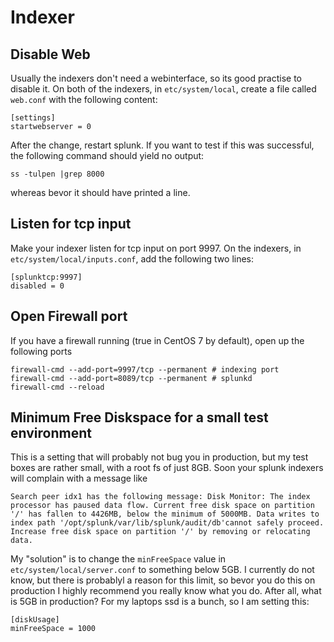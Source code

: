 # Indexer

## Disable Web
Usually the indexers don't need a webinterface, so its good practise to disable it. On both of the indexers, in `etc/system/local`, create a file called `web.conf` with the following content:
```
[settings]
startwebserver = 0
```

After the change, restart splunk. If you want to test if this was successful, the following command should yield no output:
```
ss -tulpen |grep 8000
```
whereas bevor it should have printed a line.

## Listen for tcp input
Make your indexer listen for tcp input on port 9997. On the indexers, in `etc/system/local/inputs.conf`, add the following two lines:

```
[splunktcp:9997]
disabled = 0 
```

## Open Firewall port
If you have a firewall running (true in CentOS 7 by default), open up the following ports
```
firewall-cmd --add-port=9997/tcp --permanent # indexing port
firewall-cmd --add-port=8089/tcp --permanent # splunkd
firewall-cmd --reload
```

## Minimum Free Diskspace for a small test environment
This is a setting that will probably not bug you in production, but my test boxes are rather small, with a root fs of just 8GB. Soon your splunk indexers will complain with a message like

```
Search peer idx1 has the following message: Disk Monitor: The index processor has paused data flow. Current free disk space on partition '/' has fallen to 4426MB, below the minimum of 5000MB. Data writes to index path '/opt/splunk/var/lib/splunk/audit/db'cannot safely proceed. Increase free disk space on partition '/' by removing or relocating data.
```

My "solution" is to change the `minFreeSpace` value in `etc/system/local/server.conf` to something below 5GB. I currently do not know, but there is probablyl a reason for this limit, so bevor 
you do this on production I highly recommend you really know what you do. After all, what is 5GB in production? For my laptops ssd is a bunch, so I am setting this:
```
[diskUsage]
minFreeSpace = 1000
```

